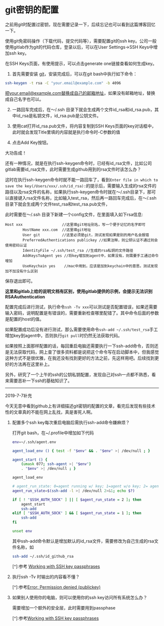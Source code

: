 # git密钥的配置

之前用git时配置过密钥，现在需要记录一下，后续忘记也可以看到这篇博客回忆一下。

使用git免密码操作（下载代码，提交代码等），需要配置git的ssh key。公司一般使用gitlab作为git的代码仓库，登录以后，可以在User Settings->SSH Keys中增加ssh key。

在SSH Keys页面，有使用提示，可以点击generate one链接查看如何生成key。

1. 首先需要安装 [git](https://gitforwindows.org)，安装完成后，可以在git bash中执行如下命令：
```bash
ssh-keygen -t rsa -C "your.email@example.com" -b 4096
```
把your.email@example.com替换成自己的邮箱地址，如果没有邮箱地址，替换成自己名字也可以。

2. 一路回车完成后，在～/.ssh 目录下就会生成两个文件id_rsa和id_rsa.pub，其中id_rsa是私钥文件，id_rsa.pub是公钥文件。

3. 使用cat打开id_rsa.pub文件，将内容复制到SSH Keys页面的key对话框中，此时就会发现Title里填的内容就是执行命令时-C参数的值

4. 点击Add Key按钮。

大功告成！

还有一种情况，就是在执行ssh-keygen命令时，已经有id_rsa文件，比如公司gitlab需要id_rsa文件，此时需要生成github用到的rsa文件时该怎么办？

这时在执行ssh-keygen命令时就不能一路回车了，看到`Enter file in which to save the key(/Users/xxx/.ssh/id_rsa):`的提示后，需要输入生成的rsa文件的路径以及rsa文件的名称，如果执行ssh-keygen命令时就在～/.ssh目录下，那可以直接键入rsa文件名称，比如输入test_rsa，然后再一路回车完成后，在～/.ssh 目录下就会生成两个文件test_rsa和test_rsa.pub文件，

此时需要在～/.ssh 目录下新建一个config文件，在里面填入如下rsa信息:

```
Host xxx                  //这里填git地址别名，写一个便于记忆的名字即可
        HostName xxx.com  //这里填git地址
        User git          //这里必须是git，测试发现如果是别的用户名会报错
        PreferredAuthentications publickey //如果注释，则公钥认证不通过则会使用密码认证
        IdentityFile ~/.ssh/test_rsa //生成的rsa私钥的文件路径
        AddKeysToAgent yes //将key增加到agent中，如果没有，则需要手工通过命令增加
        UseKeychain yes    //mac中用到，应该是加到keychain中的意思。测试发现加不加没有什么区别 
```
保存退出即可。

**这里和gitlab上给的说明文档有区别，使用gitlab提供的示例，会提示无法识别RSAAuthentication**

配置完成后进行测试，执行命令`ssh -Tv xxx`可以测试是否配置错误，如果还需要输入密码，说明配置是有错误的，需要重新检查哪里配错了。其中命令后面的参数是配置的host的值。

如果配置成功后没有进行测试，那么需要使用命令`ssh-add ~/.ssh/test_rsa`手工增加key到agent中，否则执行`git pull`时仍然无法获取代码。

如果按照上面那样配置的话，每回重启电脑还需要执行一下ssh-add命令，否则还是无法获取代码，网上查了很多资料都是说把这个命令写在启动脚本中，但我感觉这种方式不是很优雅，在我还没有找到更好的方法之前，先这样用吧。后续找到更好的方法再在这里补上。

另外，研究了一个上午的ssh的公钥私钥配置，发现自己对ssh一点都不熟悉，看来需要恶补一下ssh的基础知识了。

------

2019-7-7补充

今天无意中看到github上有详细描述git密钥的配置的文章，看完后发现有些技术性的文章真的不能在网上乱找，真是害死人啊。

1. 配置多个ssh key每次重启电脑后需执行ssh-add命令嫌麻烦？

   打开git bash，在~/.profile中增加如下代码

   ```bash
   env=~/.ssh/agent.env
   
   agent_load_env () { test -f "$env" && . "$env" >| /dev/null ; }
   
   agent_start () {
       (umask 077; ssh-agent >| "$env")
       . "$env" >| /dev/null ; }
   
   agent_load_env
   
   # agent_run_state: 0=agent running w/ key; 1=agent w/o key; 2= agent not running
   agent_run_state=$(ssh-add -l >| /dev/null 2>&1; echo $?)
   
   if [ ! "$SSH_AUTH_SOCK" ] || [ $agent_run_state = 2 ]; then
       agent_start
       ssh-add
   elif [ "$SSH_AUTH_SOCK" ] && [ $agent_run_state = 1 ]; then
       ssh-add
   fi
   
   unset env
   ```

   其中ssh-add命令默认是增加默认的id_rsa文件，需要修改为自己生成的rsa文件名称，如

   ```bash
   ssh-add ~/.ssh/id_github_rsa
   ```

   [^]:参考 [Working with SSH key passphrases](https://help.github.com/en/articles/working-with-ssh-key-passphrases)

2. 执行ssh -Tv 时输出的内容看不懂？

   [^]:参考[Error: Permission denied (publickey)](https://help.github.com/en/articles/error-permission-denied-publickey)

3. 如果别人使用你的电脑，则可以使用你的ssh key访问所有系统怎么办？

   需要增加一个额外的安全层，此时需要用到passphase

   [^]:参考[Working with SSH key passphrases](https://help.github.com/en/articles/working-with-ssh-key-passphrases)




